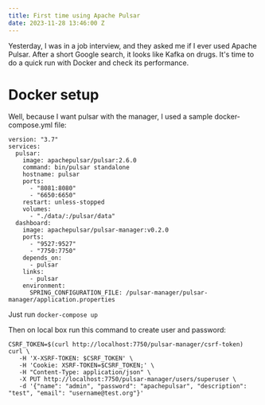 ```yaml
---
title: First time using Apache Pulsar
date: 2023-11-28 13:46:00 Z
---
```


Yesterday, I was in a job interview, and they asked me if I ever used Apache Pulsar.
After a short Google search, it looks like Kafka on drugs.
It's time to do a quick run with Docker and check its performance.

# Docker setup

Well, because I want pulsar with the manager, I used a sample docker-compose.yml file:

    version: "3.7"
    services:
      pulsar:
        image: apachepulsar/pulsar:2.6.0
        command: bin/pulsar standalone
        hostname: pulsar
        ports:
          - "8081:8080"
          - "6650:6650"
        restart: unless-stopped
        volumes:
          - "./data/:/pulsar/data"
      dashboard:
        image: apachepulsar/pulsar-manager:v0.2.0
        ports:
          - "9527:9527"
          - "7750:7750"
        depends_on:
          - pulsar
        links:
          - pulsar
        environment:
          SPRING_CONFIGURATION_FILE: /pulsar-manager/pulsar-manager/application.properties

Just run ```docker-compose up```

Then on local box run this command to create user and password:

    CSRF_TOKEN=$(curl http://localhost:7750/pulsar-manager/csrf-token)
    curl \
       -H 'X-XSRF-TOKEN: $CSRF_TOKEN' \
       -H 'Cookie: XSRF-TOKEN=$CSRF_TOKEN;' \
       -H "Content-Type: application/json" \
       -X PUT http://localhost:7750/pulsar-manager/users/superuser \
       -d '{"name": "admin", "password": "apachepulsar", "description": "test", "email": "username@test.org"}'